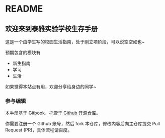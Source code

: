 # README

## 欢迎来到泰雅实验学校生存手册

这是一个由学生写的校园生活指南，处于刚立项阶段，可以说空空如也\~

预期包含的模块有

* 新生指南
* 学习
* 生活

如果觉得本站点有用，欢迎分享给身边的同学\~

### 参与编辑

本手册基于 Gitbook，托管于 [Github 开源仓库](https://github.com/CuberQAQ/SurviveTAIYA)。

你需要注册一个 Github 账号，然后 fork 本仓库，修改内容后向主仓库提交 Pull Request (PR)，具体流程请百度。

